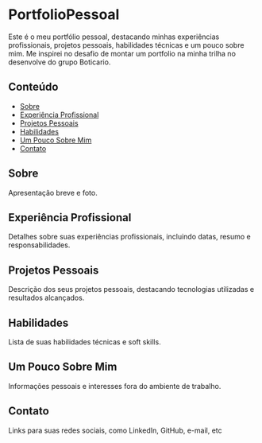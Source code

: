 # PortfolioPessoal

Este é o meu portfólio pessoal, destacando minhas experiências profissionais, projetos pessoais, habilidades técnicas e um pouco sobre mim.
Me inspirei no desafio de montar um portfolio na minha trilha no desenvolve do grupo Boticario.

## Conteúdo

- [Sobre](#sobre)
- [Experiência Profissional](#experiência-profissional)
- [Projetos Pessoais](#projetos-pessoais)
- [Habilidades](#habilidades)
- [Um Pouco Sobre Mim](#um-pouco-sobre-mim)
- [Contato](#contato)

## Sobre

Apresentação breve e foto.

## Experiência Profissional

Detalhes sobre suas experiências profissionais, incluindo datas, resumo e responsabilidades.

## Projetos Pessoais

Descrição dos seus projetos pessoais, destacando tecnologias utilizadas e resultados alcançados.

## Habilidades

Lista de suas habilidades técnicas e soft skills.

## Um Pouco Sobre Mim

Informações pessoais e interesses fora do ambiente de trabalho.

## Contato

Links para suas redes sociais, como LinkedIn, GitHub, e-mail, etc

